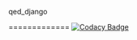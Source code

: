 qed_django

=============
[![Codacy Badge](https://api.codacy.com/project/badge/Grade/8da2b7009c0b4e3db24473c813b56005)](https://www.codacy.com/app/puruckertom/qed?utm_source=github.com&utm_medium=referral&utm_content=quanted/qed_django&utm_campaign=badger)
